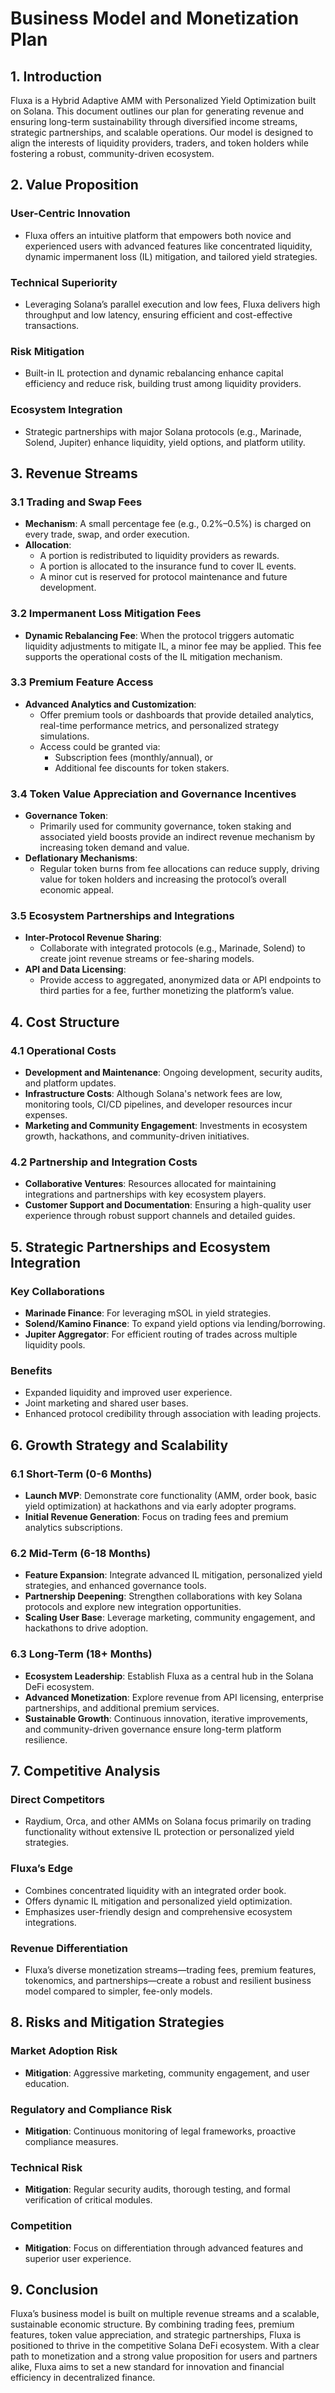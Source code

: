 # Business Model and Monetization Plan

## 1. Introduction

Fluxa is a Hybrid Adaptive AMM with Personalized Yield Optimization built on Solana. This document outlines our plan for generating revenue and ensuring long-term sustainability through diversified income streams, strategic partnerships, and scalable operations. Our model is designed to align the interests of liquidity providers, traders, and token holders while fostering a robust, community-driven ecosystem.

## 2. Value Proposition

### User-Centric Innovation

- Fluxa offers an intuitive platform that empowers both novice and experienced users with advanced features like concentrated liquidity, dynamic impermanent loss (IL) mitigation, and tailored yield strategies.

### Technical Superiority

- Leveraging Solana’s parallel execution and low fees, Fluxa delivers high throughput and low latency, ensuring efficient and cost-effective transactions.

### Risk Mitigation

- Built-in IL protection and dynamic rebalancing enhance capital efficiency and reduce risk, building trust among liquidity providers.

### Ecosystem Integration

- Strategic partnerships with major Solana protocols (e.g., Marinade, Solend, Jupiter) enhance liquidity, yield options, and platform utility.

## 3. Revenue Streams

### 3.1 Trading and Swap Fees

- **Mechanism**: A small percentage fee (e.g., 0.2%–0.5%) is charged on every trade, swap, and order execution.
- **Allocation**:
  - A portion is redistributed to liquidity providers as rewards.
  - A portion is allocated to the insurance fund to cover IL events.
  - A minor cut is reserved for protocol maintenance and future development.

### 3.2 Impermanent Loss Mitigation Fees

- **Dynamic Rebalancing Fee**: When the protocol triggers automatic liquidity adjustments to mitigate IL, a minor fee may be applied. This fee supports the operational costs of the IL mitigation mechanism.

### 3.3 Premium Feature Access

- **Advanced Analytics and Customization**:
  - Offer premium tools or dashboards that provide detailed analytics, real-time performance metrics, and personalized strategy simulations.
  - Access could be granted via:
    - Subscription fees (monthly/annual), or
    - Additional fee discounts for token stakers.

### 3.4 Token Value Appreciation and Governance Incentives

- **Governance Token**:
  - Primarily used for community governance, token staking and associated yield boosts provide an indirect revenue mechanism by increasing token demand and value.
- **Deflationary Mechanisms**:
  - Regular token burns from fee allocations can reduce supply, driving value for token holders and increasing the protocol’s overall economic appeal.

### 3.5 Ecosystem Partnerships and Integrations

- **Inter-Protocol Revenue Sharing**:
  - Collaborate with integrated protocols (e.g., Marinade, Solend) to create joint revenue streams or fee-sharing models.
- **API and Data Licensing**:
  - Provide access to aggregated, anonymized data or API endpoints to third parties for a fee, further monetizing the platform’s value.

## 4. Cost Structure

### 4.1 Operational Costs

- **Development and Maintenance**: Ongoing development, security audits, and platform updates.
- **Infrastructure Costs**: Although Solana's network fees are low, monitoring tools, CI/CD pipelines, and developer resources incur expenses.
- **Marketing and Community Engagement**: Investments in ecosystem growth, hackathons, and community-driven initiatives.

### 4.2 Partnership and Integration Costs

- **Collaborative Ventures**: Resources allocated for maintaining integrations and partnerships with key ecosystem players.
- **Customer Support and Documentation**: Ensuring a high-quality user experience through robust support channels and detailed guides.

## 5. Strategic Partnerships and Ecosystem Integration

### Key Collaborations

- **Marinade Finance**: For leveraging mSOL in yield strategies.
- **Solend/Kamino Finance**: To expand yield options via lending/borrowing.
- **Jupiter Aggregator**: For efficient routing of trades across multiple liquidity pools.

### Benefits

- Expanded liquidity and improved user experience.
- Joint marketing and shared user bases.
- Enhanced protocol credibility through association with leading projects.

## 6. Growth Strategy and Scalability

### 6.1 Short-Term (0-6 Months)

- **Launch MVP**: Demonstrate core functionality (AMM, order book, basic yield optimization) at hackathons and via early adopter programs.
- **Initial Revenue Generation**: Focus on trading fees and premium analytics subscriptions.

### 6.2 Mid-Term (6-18 Months)

- **Feature Expansion**: Integrate advanced IL mitigation, personalized yield strategies, and enhanced governance tools.
- **Partnership Deepening**: Strengthen collaborations with key Solana protocols and explore new integration opportunities.
- **Scaling User Base**: Leverage marketing, community engagement, and hackathons to drive adoption.

### 6.3 Long-Term (18+ Months)

- **Ecosystem Leadership**: Establish Fluxa as a central hub in the Solana DeFi ecosystem.
- **Advanced Monetization**: Explore revenue from API licensing, enterprise partnerships, and additional premium services.
- **Sustainable Growth**: Continuous innovation, iterative improvements, and community-driven governance ensure long-term platform resilience.

## 7. Competitive Analysis

### Direct Competitors

- Raydium, Orca, and other AMMs on Solana focus primarily on trading functionality without extensive IL protection or personalized yield strategies.

### Fluxa’s Edge

- Combines concentrated liquidity with an integrated order book.
- Offers dynamic IL mitigation and personalized yield optimization.
- Emphasizes user-friendly design and comprehensive ecosystem integrations.

### Revenue Differentiation

- Fluxa’s diverse monetization streams—trading fees, premium features, tokenomics, and partnerships—create a robust and resilient business model compared to simpler, fee-only models.

## 8. Risks and Mitigation Strategies

### Market Adoption Risk

- **Mitigation**: Aggressive marketing, community engagement, and user education.

### Regulatory and Compliance Risk

- **Mitigation**: Continuous monitoring of legal frameworks, proactive compliance measures.

### Technical Risk

- **Mitigation**: Regular security audits, thorough testing, and formal verification of critical modules.

### Competition

- **Mitigation**: Focus on differentiation through advanced features and superior user experience.

## 9. Conclusion

Fluxa’s business model is built on multiple revenue streams and a scalable, sustainable economic structure. By combining trading fees, premium features, token value appreciation, and strategic partnerships, Fluxa is positioned to thrive in the competitive Solana DeFi ecosystem. With a clear path to monetization and a strong value proposition for users and partners alike, Fluxa aims to set a new standard for innovation and financial efficiency in decentralized finance.
